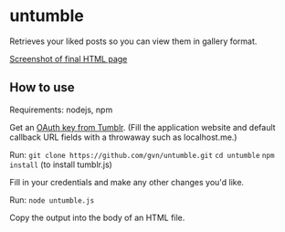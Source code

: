 # untumble

Retrieves your liked posts so you can view them in gallery format.

[Screenshot of final HTML page](http://i.imgur.com/wZpRF6X.png?1)

## How to use
Requirements: nodejs, npm

Get an [OAuth key from Tumblr](www.tumblr.com/oauth/apps).
(Fill the application website and default callback URL fields with a throwaway such as localhost.me.)

Run:
`git clone https://github.com/gvn/untumble.git`
`cd untumble`
`npm install` (to install tumblr.js)

Fill in your credentials and make any other changes you'd like.

Run:
`node untumble.js`

Copy the output into the body of an HTML file.
